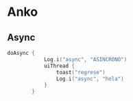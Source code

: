 # Anko

## Async

```kotlin
doAsync {
            Log.i("async", "ASINCRONO")
            uiThread {
                toast("regrese")
                Log.i("async", "hola")
            }
        }
```
